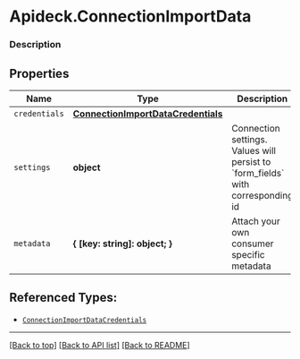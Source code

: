 # Apideck.ConnectionImportData

### Description

## Properties
Name | Type | Description | Notes
------------ | ------------- | ------------- | -------------
`credentials` | [**ConnectionImportDataCredentials**](ConnectionImportDataCredentials.md) |  | [optional] 
`settings` | **object** | Connection settings. Values will persist to &#x60;form_fields&#x60; with corresponding id | [optional] 
`metadata` | **{ [key: string]: object; }** | Attach your own consumer specific metadata | [optional] 





## Referenced Types:
* [`ConnectionImportDataCredentials`](ConnectionImportDataCredentials.md)



---

[[Back to top]](#) [[Back to API list]](../../../../README.md#documentation-for-api-endpoints) [[Back to README]](../../../../README.md)


